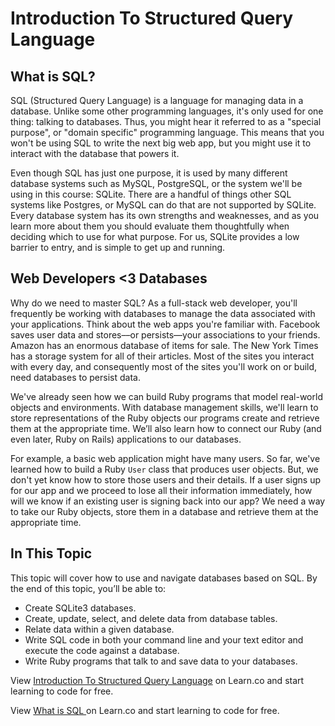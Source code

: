 # Introduction To Structured Query Language

## What is SQL?

SQL (Structured Query Language) is a language for managing data in a database. Unlike some other programming languages, it's only used for one thing: talking to databases. Thus, you might hear it referred to as a "special purpose", or "domain specific" programming language. This means that you won't be using SQL to write the next big web app, but you might use it to interact with the database that powers it.

Even though SQL has just one purpose, it is used by many different database systems such as MySQL, PostgreSQL, or the system we'll be using in this course: SQLite. There are a handful of things other SQL systems like Postgres, or MySQL can do that are not supported by SQLite. Every database system has its own strengths and weaknesses, and as you learn more about them you should evaluate them thoughtfully when deciding which to use for what purpose. For us, SQLite provides a low barrier to entry, and is simple to get up and running. 

## Web Developers <3 Databases

Why do we need to master SQL? As a full-stack web developer, you'll frequently be working with databases to manage the data associated with your applications. Think about the web apps you're familiar with. Facebook saves user data and stores––or persists––your associations to your friends. Amazon has an enormous database of items for sale. The New York Times has a storage system for all of their articles. Most of the sites you interact with every day, and consequently most of the sites you'll work on or build, need databases to persist data.

We've already seen how we can build Ruby programs that model real-world objects and environments. With database management skills, we'll learn to store representations of the Ruby objects our programs create and retrieve them at the appropriate time. We’ll also learn how to connect our Ruby (and even later, Ruby on Rails) applications to our databases. 

For example, a basic web application might have many users. So far, we've learned how to build a Ruby `User` class that produces user objects. But, we don't yet know how to store those users and their details. If a user signs up for our app and we proceed to lose all their information immediately, how will we know if an existing user is signing back into our app? We need a way to take our Ruby objects, store them in a database and retrieve them at the appropriate time.

## In This Topic

This topic will cover how to use and navigate databases based on SQL. By the end of this topic, you’ll be able to: 

* Create SQLite3 databases.
* Create, update, select, and delete data from database tables.
* Relate data within a given database.
* Write SQL code in both your command line and your text editor and execute the code against a database. 
* Write Ruby programs that talk to and save data to your databases.

<p data-visibility='hidden'>View <a href='https://learn.co/lessons/sql-topic-introduction' title='Introduction To Structured Query Language'>Introduction To Structured Query Language</a> on Learn.co and start learning to code for free.</p>

<p data-visibility='hidden'>View <a href='https://learn.co/lessons/sql-topic-introduction'>What is SQL </a> on Learn.co and start learning to code for free.</p>

